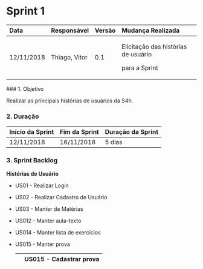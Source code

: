# Sprint 1



<table>
  <thead>
    <tr>
      <th style="text-align:left">Data</th>
      <th style="text-align:left">Responsável</th>
      <th style="text-align:left">Versão</th>
      <th style="text-align:left">Mudança Realizada</th>
    </tr>
  </thead>
  <tbody>
    <tr>
      <td style="text-align:left">12/11/2018</td>
      <td style="text-align:left">Thiago, Vitor</td>
      <td style="text-align:left">0.1</td>
      <td style="text-align:left">
        <p>Elicitação das histórias de usuário</p>
        <p>para a Sprint</p>
      </td>
    </tr>
  </tbody>
</table>### 1. Objetivo

Realizar as principais histórias de usuários da S4h.

### 2. Duração

| Início da Sprint | Fim da Sprint | Duração da Sprint |
| :--- | :--- | :--- |
| 12/11/2018 | 16/11/2018 | 5 dias |

### 3. Sprint Backlog

**Histórias de Usuário**

* US01 - Realizar Login
* US02 - Realizar Cadastro de Usuário
* US03 - Manter de Matérias
* US012 - Manter aula-texto
* US014 - Manter lista de exercícios
* US015 - Manter prova

  |  | US015 - Cadastrar prova |
  | :--- | :--- |



